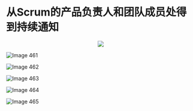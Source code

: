 # 从Scrum的产品负责人和团队成员处得到持续通知 

<div align = "center"><img src = "images/000029.jpg"/></div>
  <p class="calibre1"><a id="calibre_link-499"></a><img src="images/000081.jpg" alt="Image 461" class="calibre2" /></p>  <p class="calibre1"><a id="calibre_link-500"></a><img src="images/000109.jpg" alt="Image 462" class="calibre2" /></p>  <p class="calibre1"><a id="calibre_link-501"></a><img src="images/000136.jpg" alt="Image 463" class="calibre2" /></p>  <p class="calibre1"><a id="calibre_link-502"></a><img src="images/000163.jpg" alt="Image 464" class="calibre2" /></p>  <p class="calibre1"><a id="calibre_link-503"></a><img src="images/000191.jpg" alt="Image 465" class="calibre2" /></p>    